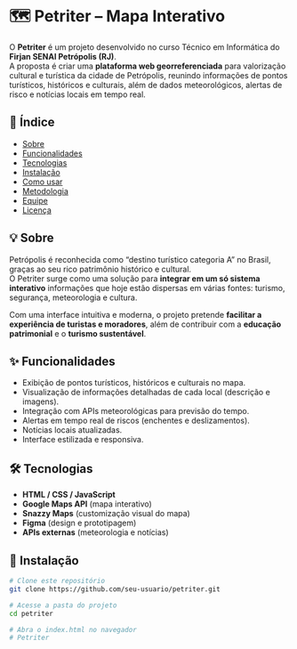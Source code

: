 # 🗺️ Petriter – Mapa Interativo  

O **Petriter** é um projeto desenvolvido no curso Técnico em Informática do **Firjan SENAI Petrópolis (RJ)**.  
A proposta é criar uma **plataforma web georreferenciada** para valorização cultural e turística da cidade de Petrópolis, reunindo informações de pontos turísticos, históricos e culturais, além de dados meteorológicos, alertas de risco e notícias locais em tempo real.  

## 📌 Índice  
- [Sobre](#-sobre)  
- [Funcionalidades](#-funcionalidades)  
- [Tecnologias](#-tecnologias)  
- [Instalação](#-instalação)  
- [Como usar](#-como-usar)  
- [Metodologia](#-metodologia)  
- [Equipe](#-equipe)  
- [Licença](#-licença)  

## 💡 Sobre  
Petrópolis é reconhecida como “destino turístico categoria A” no Brasil, graças ao seu rico patrimônio histórico e cultural.  
O Petriter surge como uma solução para **integrar em um só sistema interativo** informações que hoje estão dispersas em várias fontes: turismo, segurança, meteorologia e cultura.  

Com uma interface intuitiva e moderna, o projeto pretende **facilitar a experiência de turistas e moradores**, além de contribuir com a **educação patrimonial** e o **turismo sustentável**.  

## ✨ Funcionalidades  
- Exibição de pontos turísticos, históricos e culturais no mapa.  
- Visualização de informações detalhadas de cada local (descrição e imagens).  
- Integração com APIs meteorológicas para previsão do tempo.  
- Alertas em tempo real de riscos (enchentes e deslizamentos).  
- Notícias locais atualizadas.  
- Interface estilizada e responsiva.  

## 🛠 Tecnologias  
- **HTML / CSS / JavaScript**  
- **Google Maps API** (mapa interativo)  
- **Snazzy Maps** (customização visual do mapa)  
- **Figma** (design e prototipagem)  
- **APIs externas** (meteorologia e notícias)  

## 🔧 Instalação  
```bash
# Clone este repositório
git clone https://github.com/seu-usuario/petriter.git

# Acesse a pasta do projeto
cd petriter

# Abra o index.html no navegador
# Petriter
